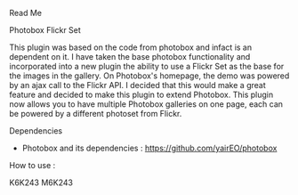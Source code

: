 Read Me

Photobox Flickr Set

This plugin was based on the code from photobox and infact is an dependent on it.
I have taken the base photobox functionality and incorporated into a new plugin the
ability to use a Flickr Set as the base for the images in the gallery. On
Photobox's homepage, the demo was powered by an ajax call to the Flickr API. I decided
that this would make a great feature and decided to make this plugin to extend Photobox.
This plugin now allows you to have multiple Photobox galleries on one page, each can be
powered by a different photoset from Flickr.

Dependencies
 - Photobox and its dependencies : https://github.com/yairEO/photobox

How to use :

<!DOCTYPE HTML>
<html lang="en">
  <head>
		<script src="http://ajax.googleapis.com/ajax/libs/jquery/1.9.0/jquery.min.js"></script>
		<script src="photobox/photobox.min.js"></script>
		<script src="photobox/jquery.photoboxFlickrSet.js"></script>
		<link href="photobox/photobox.css" rel="stylesheet" type="text/css" media="all"/>
	</head>
	<body>
		<div id="galleryContainer"></div>
		<script type="text/javascript">
			$(document).ready(function() {
				$('#galleryContainer').photoboxFlickrSet({
					'flickr_API_Key' : 'YOUR_FLICKR_API_KEY',
					'photosetId' : 'FLICKR_PHOTO_SET_ID',
					'usePhotoTitle' : true
				});
			});
		</script>
	</body>
</html>











K6K243
M6K243

